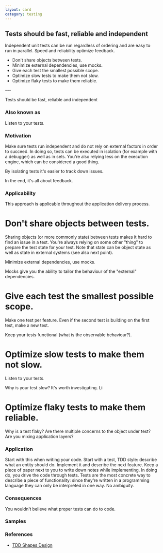 ```yaml
---
layout: card
category: testing
---
```

Tests should be fast, reliable and independent
---
<p>Independent unit tests can be run regardless of ordering and are easy
      to run in parallel. Speed and reliability optimize feedback.</p>
<ul>
<li>Don't share objects between tests.</li>
<li>Minimize external dependencies, use mocks.</li>
<li>Give each test the smallest possible scope.</li>
<li>Optimize slow tests to make them not slow.</li>
<li>Optimize flaky tests to make them reliable.</li>
</ul>
---

Tests should be fast, reliable and independent

### Also known as

Listen to your tests.

### Motivation

Make sure tests run independent and do not rely on external factors in order to succeed. In doing so, tests can be executed in isolation (for example with a debugger) as well as in sets. You're also relying less on the execution engine, which can be considered a good thing.

By isolating tests it's easier to track down issues.

In the end, it's all about feedback.

### Applicability

This approach is applicable throughout the application delivery process.

# Don't share objects between tests.


Sharing objects (or more commonly state) between tests makes it hard to find an issue in a test. You're always relying on some other "thing" to prepare the test state for your test. Note that state can be object state as well as state in external systems (see also next point).

Minimize external dependencies, use mocks.


Mocks give you the ability to tailor the behaviour of the "external" dependencies.

# Give each test the smallest possible scope.


Make one test per feature. Even if the second test is building on the first test, make a new test.

Keep your tests functional (what is the observable behaviour?).

# Optimize slow tests to make them not slow.


Listen to your tests.

Why is your test slow? It's worth investigating. Li

# Optimize flaky tests to make them reliable.

Why is a test flaky? Are there multiple concerns to the object under test? Are you mixing application layers?


### Application

Start with this when writing your code. Start with a test, TDD style: describe what an entity should do. Implement it and describe the next feature. Keep a piece of paper next to you to write down notes while implementing. In doing do, you drive the code through tests. Tests are the most concrete way to describe a piece of functionality: since they're written in a programming language they can only be interpreted in one way. No ambiguity.

### Consequences

You wouldn't believe what proper tests can do to code.

### Samples

### References

* [TDD Shapes Design](tdd-shapes-design)


